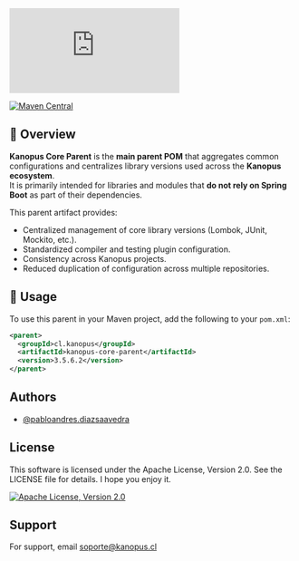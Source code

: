 ![Logo](https://www.kanopus.cl/admin/javax.faces.resource/images/logo-grey.png.xhtml?ln=paradise-layout)


[![Maven Central](https://img.shields.io/maven-central/v/cl.kanopus/kanopus-core-parent.svg?label=Maven%20Central)](https://central.sonatype.com/artifact/cl.kanopus/kanopus-core-parent)

## 📌 Overview

**Kanopus Core Parent** is the **main parent POM** that aggregates common configurations and centralizes library versions used across the **Kanopus ecosystem**.  
It is primarily intended for libraries and modules that **do not rely on Spring Boot** as part of their dependencies.

This parent artifact provides:
- Centralized management of core library versions (Lombok, JUnit, Mockito, etc.).
- Standardized compiler and testing plugin configuration.
- Consistency across Kanopus projects.
- Reduced duplication of configuration across multiple repositories.

## 🚀 Usage

To use this parent in your Maven project, add the following to your `pom.xml`:

```xml
<parent>
  <groupId>cl.kanopus</groupId>
  <artifactId>kanopus-core-parent</artifactId>
  <version>3.5.6.2</version>
</parent>

```

## Authors

- [@pabloandres.diazsaavedra](https://www.linkedin.com/in/pablo-diaz-saavedra-4b7b0522/)

## License

This software is licensed under the Apache License, Version 2.0. See the LICENSE file for details.
I hope you enjoy it.

[![Apache License, Version 2.0](https://img.shields.io/badge/license-Apache%20License%202.0-blue.svg)](https://opensource.org/license/apache-2-0)

## Support

For support, email soporte@kanopus.cl
